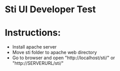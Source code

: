 # Sti UI Developer Test


# Instructions:
* Install apache server
* Move sti folder to apache web directory
* Go to browser and open "http://localhost/sti/" or "http://SERVERURL/sti/"
